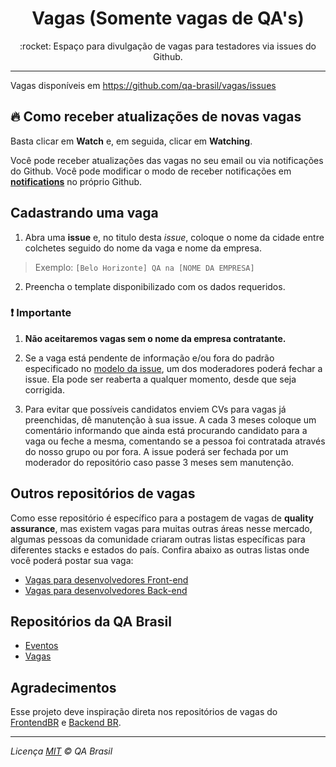 <h1 align="center">Vagas (Somente vagas de QA's)</h1>
<p align="center">:rocket: Espaço para divulgação de vagas para testadores via issues do Github.</p>

---

Vagas disponíveis em https://github.com/qa-brasil/vagas/issues

## 🔥  Como receber atualizações de novas vagas

Basta clicar em **Watch** e, em seguida, clicar em **Watching**.

Você pode receber atualizações das vagas no seu email ou via notificações do Github. Você pode modificar o modo de receber notificações em **[notifications](https://github.com/settings/notifications)** no próprio Github.

## Cadastrando uma vaga

1. Abra uma **issue** e, no titulo desta _issue_, coloque o nome da cidade entre colchetes seguido do nome da vaga e nome da empresa.

> Exemplo: `[Belo Horizonte] QA na [NOME DA EMPRESA]`

2. Preencha o template disponibilizado com os dados requeridos.

### ❗️ Importante

1. **Não aceitaremos vagas sem o nome da empresa contratante.**

2. Se a vaga está pendente de informação e/ou fora do padrão especificado no [modelo da issue](https://github.com/qa-brasil/vagas/blob/master/.github/ISSUE_TEMPLATE/adicionar-nova-vaga.md), um dos moderadores poderá fechar a issue. Ela pode ser reaberta a qualquer momento, desde que seja corrigida.

3. Para evitar que possíveis candidatos enviem CVs para vagas já preenchidas, dê manutenção à sua issue. A cada 3 meses coloque um comentário informando que ainda está procurando candidato para a vaga ou feche a mesma, comentando se a pessoa foi contratada através do nosso grupo ou por fora. A issue poderá ser fechada por um moderador do repositório caso passe 3 meses sem manutenção.

## Outros repositórios de vagas

Como esse repositório é específico para a postagem de vagas de **quality assurance**, mas existem vagas para muitas outras áreas nesse mercado, algumas pessoas da comunidade criaram outras listas específicas para diferentes stacks e estados do país. Confira abaixo as outras listas onde você poderá postar sua vaga:

- [Vagas para desenvolvedores Front-end](https://github.com/frontendbr/vagas/)
- [Vagas para desenvolvedores Back-end](https://github.com/backend-br/vagas)

## Repositórios da QA Brasil

- [Eventos](https://github.com/qa-brasil/eventos)
- [Vagas](https://github.com/qa-brasil/vagas)

## Agradecimentos 

Esse projeto deve inspiração direta nos repositórios de vagas do [FrontendBR](https://github.com/frontendbr) e [Backend BR](https://github.com/backend-br).

---
_Licença [MIT](/LICENSE) &copy; QA Brasil_
